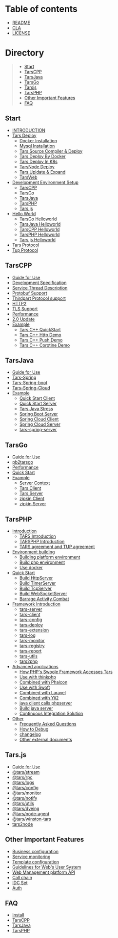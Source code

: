 # Table of contents

* [README](README.md)
* [CLA](cla.md)
* [LICENSE](license.md)

# Directory
> * [Start](#rumen)
> * [TarsCPP](#TarsCPP)
> * [TarsJava](#TarsJava)
> * [TarsGo](#TarsGo)
> * [Tarsjs](#Tars.js)
> * [TarsPHP](#TarsPHP)
> * [Other Important Features](#important)
> * [FAQ](#question)

## Start <a id="rumen"></a>
* [INTRODUCTION](rumen/jian-jie.md)
* [Tars Deploy](rumen/an-zhuang/README.md)
  * [Docker Installation](rumen/an-zhuang/docker-huan-jing-an-zhuang.md)
  * [Mysql Installation](rumen/an-zhuang/mysql.md)
  * [Tars Source Compiler & Deploy](rumen/an-zhuang/source.md)
  * [Tars Deploy By Docker](rumen/an-zhuang/docker.md)
  * [Tars Deploy In K8s](rumen/an-zhuang/k8s-docker-1.md)
  * [TarsNode Deploy](rumen/an-zhuang/node.md)
  * [Tars Upldate & Expand](rumen/an-zhuang/expand.md)
  * [TarsWeb](rumen/an-zhuang/web.md)
* [Development Environment Setup](rumen/kai-fa-huan-jing-bu-shu/README.md)
  * [TarsCPP](rumen/kai-fa-huan-jing-bu-shu/tarscpp.md)
  * [TarsGo](rumen/kai-fa-huan-jing-bu-shu/tarsgo.md)
  * [TarsJava](rumen/kai-fa-huan-jing-bu-shu/tarsjava.md)
  * [TarsPHP](rumen/kai-fa-huan-jing-bu-shu/tarsphp.md)
  * [Tars.js](rumen/kai-fa-huan-jing-bu-shu/tars.js.md)
* [Hello World](rumen/hello-world-1/README.md)
  * [TarsGo Helloworld](rumen/hello-world-1/tarsgo-kuai-su-ru-men.md)
  * [TarsJava Helloworld](rumen/hello-world-1/tarsjava-kuai-su-ru-men.md)
  * [TarsCPP Helloworld](rumen/hello-world-1/tarscpp-kuai-su-ru-men.md)
  * [TarsPHP Helloworld](rumen/hello-world-1/tarsphp-kuai-su-ru-men.md)
  * [Tars.js Helloworld](rumen/hello-world-1/tars.js-kuai-su-ru-men.md)
* [Tars Protocol](kai-fa/tars-protocol.md)
* [Tup Protocol](kai-fa/tars-tup.md)


## TarsCPP <a id="TarsCPP"></a>
* [Guide for Use](kai-fa/tarscpp/tars-guide.md)
* [Development Specification](kai-fa/tarscpp/tars-spec.md)
* [Service Thread Description](kai-fa/tarscpp/tars-server-thread.md)
* [Protobuf Support](kai-fa/tarscpp/tars-protobuf.md)
* [Thirdpart Protocol support](kai-fa/tarscpp/tars-thirdparty-protocol.md)
* [HTTP2](kai-fa/tars-http2.md)
* [TLS Support](kai-fa/tars-tls.md)
* [Performance](kai-fa/tarscpp/tars-performance.md)
* [2.0 Update](kai-fa/tarscpp/tars-2.0-update.md)
* [Example](an-li/tarscpp/README.md)
  * [Tars C++ QuickStart](an-li/tarscpp/tars_cpp_quickstart.md) 
  * [Tars C++ Http Demo](an-li/tarscpp/tars_cpp_http_demo.md)  
  * [Tars C++ Push Demo](an-li/tarscpp/tars_push.md) 
  * [Tars C++ Corotine Demo](an-li/tarscpp/tars_co.md) 

## TarsJava <a id="TarsJava"></a>
* [Guide for Use](kai-fa/tarsjava/shi-yong-zhi-nan.md)
* [Tars-Spring](kai-fa/tarsjava/tarsspring-shi-yong-shuo-ming.md)
* [Tars-Spring-boot](kai-fa/tarsjava/tarsspringboot-shi-yong-shuo-ming.md)
* [Tars-Spring-Cloud](kai-fa/tarsjava/tarsspringcloud-shi-yong-shuo-ming.md)
* [Example](an-li/tarsjava.md)
  * [Quick Start Client](https://github.com/TarsCloud/TarsJava/tree/master/examples/quickstart-client) 
  * [Quick Start Server](https://github.com/TarsCloud/TarsJava/tree/master/examples/quickstart-server) 
  * [Tars Java Stress ](https://github.com/TarsCloud/TarsJava/tree/master/examples/stress-server)
  * [Spring Boot Server ](https://github.com/TarsCloud/TarsJava/tree/master/examples/tars-spring-boot-server) 
  * [Spring Cloud Client](https://github.com/TarsCloud/TarsJava/tree/master/examples/tars-spring-cloud-client)
  * [Spring Cloud Server](https://github.com/TarsCloud/TarsJava/tree/master/examples/tars-spring-cloud-server) 
  * [tars-spring-server](https://github.com/TarsCloud/TarsJava/tree/master/examples/tars-spring-server) 

## TarsGo <a id="TarsGo"></a>
* [Guide for Use](kai-fa/tarsgo/README.md)
* [pb2tarsgo](kai-fa/tarsgo/pb2tarsgo.md)
* [Performance](kai-fa/tarsgo/xing-neng-ce-shi.md)
* [Quick Start](kai-fa/tarsgo/tars_go_quickstart_en.md)
* [Example](an-li/tarsgo.md)
  * [Server Context](https://github.com/TarsCloud/TarsGo/tree/master/_examples/ContextTestServer) 
  * [Tars Client](https://github.com/TarsCloud/TarsGo/tree/master/_examples/EchoClientServer)
  * [Tars Server](https://github.com/TarsCloud/TarsGo/tree/master/_examples/EchoTestServer) 
  * [zipkin Client](https://github.com/TarsCloud/TarsGo/tree/master/_examples/ZipkinTraceClient) 
  * [zipkin Server](https://github.com/TarsCloud/TarsGo/tree/master/_examples/ZipkinTraceServer) 

## TarsPHP <a id="TarsPHP"></a>
* [Introduction](TARSPHP/README.md)
  * [TARS Introduction](TARSPHP/Introduction/tars.md)
  * [TARSPHP Introduction](TARSPHP/Introduction/tarsphp.md)
  * [TARS agreement and TUP agreement](TARSPHP/Introduction/protocol.md)
* [Environment building]()
  * [Building platform environment](TARSPHP/Environment/platform.md)
  * [Build php environment](TARSPHP/Environment/php.md)
  * [Use docker](TARSPHP/Environment/docker.md)
* [Quick Start](TARSPHP/QuickStart/introduce.md)
  * [Build HttpServer](TARSPHP/QuickStart/tars-http-server.md)
  * [Build TimerServer](TARSPHP/QuickStart/tars-timer-server.md)
  * [Build TcpServer](TARSPHP/QuickStart/tars-tcp-server.md)
  * [Build WebSocketServer](TARSPHP/QuickStart/tars-websocket-server.md)
  * [Barrage Activity Combat](TARSPHP/QuickStart/tars-act-demo.md)
* [Framework Introduction](TARSPHP/Framework/introduce.md)
  * [tars-server](TARSPHP/Framework/tars-server.md)
  * [tars-client](TARSPHP/Framework/tars-client.md)
  * [tars-config](TARSPHP/Framework/tars-config.md)
  * [tars-deploy](TARSPHP/Framework/tars-deploy.md)
  * [tars-extension](TARSPHP/Framework/tars-extension.md)
  * [tars-log](TARSPHP/Framework/tars-log.md)
  * [tars-monitor](TARSPHP/Framework/tars-monitor.md)
  * [tars-registry](TARSPHP/Framework/tars-registry.md)
  * [tars-report](TARSPHP/Framework/tars-report.md)
  * [tars-utils](TARSPHP/Framework/tars-utils.md)
  * [tars2php](TARSPHP/Framework/tars2php.md)
* [Advanced applications]()
  * [How PHP's Swoole Framework Accesses Tars](TARSPHP/Advanced/swoole-suport-tars.md)
  * [Use with thinkphp](TARSPHP/Advanced/thinkphp.md)
  * [Combined with Phalcon]()
  * [Use with Swoft](TARSPHP/Advanced/swoft.md)
  * [Combined with Laravel](TARSPHP/Advanced/laravel.md)
  * [Combined with Yii2](TARSPHP/Advanced/yii2.md)
  * [java client calls phpserver]()
  * [Build java server]()
  * [Continuous Integration Solution](TARSPHP/Advanced/ci.md)
* [Other]()
  * [Frequently Asked Questions](TARSPHP/Question/index.md)
  * [How to Debug](TARSPHP/Question/debug.md)
  * [changelog](TARSPHP/Question/changelog.md)
  * [Other external documents](TARSPHP/Question/outsource.md)

## Tars.js <a id="Tars.js"></a>
* [Guide for Use](kai-fa/tars.js/README.md)
* [@tars/stream](kai-fa/tars.js/tars-stream.md)
* [@tars/rpc](kai-fa/tars.js/tars-rpc.md)
* [@tars/logs](kai-fa/tars.js/tars-logs.md)
* [@tars/config](kai-fa/tars.js/tars-config.md)
* [@tars/monitor](kai-fa/tars.js/tars-monitor.md)
* [@tars/notify](kai-fa/tars.js/tars-notify.md)
* [@tars/utils](kai-fa/tars.js/tars-utils.md)
* [@tars/dyeing](kai-fa/tars.js/tars-dyeing.md)
* [@tars/node-agent](kai-fa/tars.js/tars-node-agent.md)
* [@tars/winston-tars](kai-fa/tars.js/tars-winston-tars.md)
* [tars2node](kai-fa/tars.js/tars2node.md)

## Other Important Features <a id="important"></a>

* [Business configuration](kai-fa/tars-config.md)
* [Service monitoring](kai-fa/tars-monitor.md)
* [Template configuration](kai-fa/tars-template.md)
* [Guidelines for Web's User System](kai-fa/tars-web-user.md)
* [Web Management platform API](kai-fa/tars-web-api.md)
* [Call chain](kai-fa/tars-call-chain.md)
* [IDC Set](kai-fa/tars-idc-set.md)
* [Auth](kai-fa/tars-auth.md)

## FAQ <a id="question"></a>
* [Install](chang-jian-wen-ti/Install_faq-en.md)
* [TarsCPP](chang-jian-wen-ti/tarscpp-chang-jian-wen-ti.md)
* [TarsJava](chang-jian-wen-ti/tarsjava-chang-jian-wen-ti.md)
* [TarsPHP](chang-jian-wen-ti/tarsphp-chang-jian-wen-ti.md)



